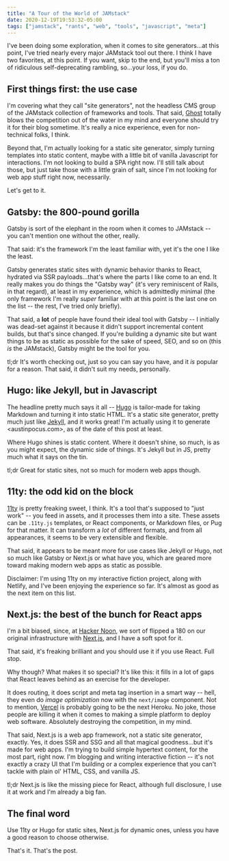 ```yaml
---
title: "A Tour of the World of JAMstack"
date: 2020-12-19T19:53:32-05:00
tags: ["jamstack", "rants", "web", "tools", "javascript", "meta"]
---
```


I've been doing some exploration, when it comes to site generators...at this point, I've tried nearly every major JAMstack tool out there. I think I have two favorites, at this point. If you want, skip to the end, but you'll miss a ton of ridiculous self-deprecating rambling, so...your loss, if you do.

## First things first: the use case

I'm covering what they call "site generators", not the headless CMS group of the JAMstack collection of frameworks and tools. That said, [Ghost](https://ghost.org/) totally blows the competition out of the water in my mind and everyone should try it for their blog sometime. It's really a nice experience, even for non-technical folks, I think.

Beyond that, I'm actually looking for a static site generator, simply turning templates into static content, maybe with a little bit of vanilla Javascript for interactions. I'm not looking to build a SPA right now. I'll still talk about those, but just take those with a little grain of salt, since I'm not looking for web app stuff right now, necessarily.

Let's get to it.

## Gatsby: the 800-pound gorilla

Gatsby is sort of the elephant in the room when it comes to JAMstack -- you can't mention one without the other, really.

That said: it's the framework I'm the least familiar with, yet it's the one I like the least.

Gatsby generates static sites with dynamic behavior thanks to React, hydrated via SSR payloads...that's where the parts I like come to an end. It really makes you do things the "Gatsby way" (it's very reminiscent of Rails, in that regard), at least in my experience, which is admittedly minimal (the only framework I'm really _super_ familiar with at this point is the last one on the list -- the rest, I've tried only briefly).

That said, a **lot** of people have found their ideal tool with Gatsby -- I initially was dead-set against it because it didn't support incremental content builds, but that's since changed. If you're building a dynamic site but want things to be as static as possible for the sake of speed, SEO, and so on (this _is_ the JAMstack), Gatsby might be the tool for you.

tl;dr It's worth checking out, just so you can say you have, and it _is_ popular for a reason. That said, it didn't suit my needs, personally.

## Hugo: like Jekyll, but in Javascript

The headline pretty much says it all -- [Hugo](https://gohugo.io/) is tailor-made for taking Markdown and turning it into static HTML. It's a static site generator, pretty much just like [Jekyll](https://jekyllrb.com/), and it works great! I'm actually using it to generate <austinpocus.com>, as of the date of this post at least.

Where Hugo shines is static content. Where it doesn't shine, so much, is as you might expect, the dynamic side of things. It's Jekyll but in JS, pretty much what it says on the tin.

tl;dr Great for static sites, not so much for modern web apps though.

## 11ty: the odd kid on the block

[11ty](https://www.11ty.dev/) is pretty freaking sweet, I think. It's a tool that's supposed to "just work" -- you feed in assets, and it processes them into a site. These assets can be `.11ty.js` templates, or React components, or Markdown files, or Pug for that matter. It can transform a _lot_ of different formats, and from all appearances, it seems to be very extensible and flexible.

That said, it appears to be meant more for use cases like Jekyll or Hugo, not so much like Gatsby or Next.js or what have you, which are geared more toward making modern web apps as static as possible.

Disclaimer: I'm using 11ty on my interactive fiction project, along with Netlify, and I've been enjoying the experience so far. It's almost as good as the next item on this list.

## Next.js: the best of the bunch for React apps

I'm a bit biased, since, at [Hacker Noon](https://hackernoon.com), we sort of flipped a 180 on our original infrastructure with [Next.js](https://nextjs.org/), and I have a soft spot for it.

That said, it's freaking brilliant and you should use it if you use React. Full stop.

Why though? What makes it so special? It's like this: it fills in a lot of gaps that React leaves behind as an exercise for the developer.

It does routing, it does script and meta tag insertion in a smart way -- hell, they even do _image optimization_ now with the `next/image` component. Not to mention, [Vercel](https://vercel.com) is probably going to be the next Heroku. No joke, those people are killing it when it comes to making a simple platform to deploy web software. Absolutely destroying the competition, in my mind.

That said, Next.js is a web app framework, not a static site generator, exactly. Yes, it does SSR and SSG and all that magical goodness...but it's made for web apps. I'm trying to build simple hypertext content, for the most part, right now. I'm blogging and writing interactive fiction -- it's not exactly a crazy UI that I'm building or a complex experience that you can't tackle with plain ol' HTML, CSS, and vanilla JS.

tl;dr Next.js is like the missing piece for React, although full disclosure, I use it at work and I'm already a big fan.

## The final word

Use 11ty or Hugo for static sites, Next.js for dynamic ones, unless you have a good reason to choose otherwise.

That's it. That's the post.
